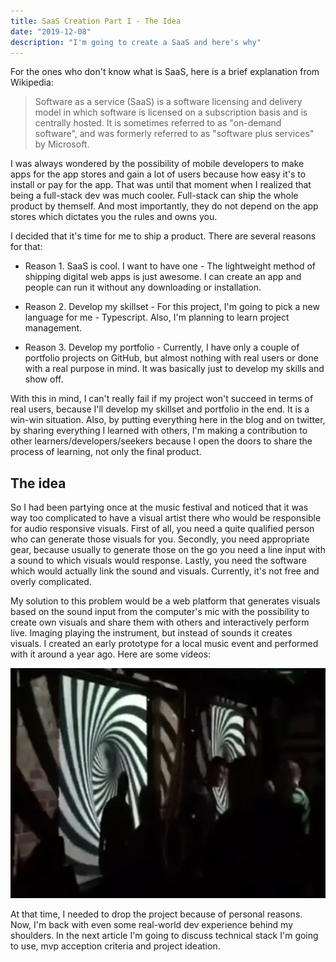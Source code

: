 ```yaml
---
title: SaaS Creation Part I - The Idea
date: "2019-12-08"
description: "I'm going to create a SaaS and here's why"
---
```


For the ones who don't know what is SaaS, here is a brief explanation from Wikipedia:

> Software as a service (SaaS) is a software
> licensing and delivery model in which software is
> licensed on a subscription basis and is centrally hosted.
> It is sometimes referred to as "on-demand software",
> and was formerly referred to as "software plus services" by Microsoft.

I was always wondered by the possibility of mobile developers to make apps for the app stores and gain a lot of users because how easy it's to install or pay for the app. That was until that moment when I realized that being a full-stack dev was much cooler. Full-stack can ship the whole product by themself. And most importantly, they do not depend on the app stores which dictates you the rules and owns you.

I decided that it's time for me to ship a product. There are several reasons for that:

- Reason 1. SaaS is cool. I want to have one -
  The lightweight method of shipping digital web apps is just awesome. I can create an app and people can run it without any downloading or installation.

- Reason 2. Develop my skillset -
  For this project, I'm going to pick a new language for me - Typescript. Also, I'm planning to learn project management.

- Reason 3. Develop my portfolio -
  Currently, I have only a couple of portfolio projects on GitHub, but almost nothing with real users or done with a real purpose in mind. It was basically just to develop my skills and show off.

With this in mind, I can't really fail if my project won't succeed in terms of real users, because I'll develop my skillset and portfolio in the end. It is a win-win situation. Also, by putting everything here in the blog and on twitter, by sharing everything I learned with others, I'm making a contribution to other learners/developers/seekers because I open the doors to share the process of learning, not only the final product.

## The idea

So I had been partying once at the music festival and noticed that it was way too complicated to have a visual artist there who would be responsible for audio responsive visuals. First of all, you need a quite qualified person who can generate those visuals for you. Secondly, you need appropriate gear, because usually to generate those on the go you need a line input with a sound to which visuals would response. Lastly, you need the software which would actually link the sound and visuals. Currently, it's not free and overly complicated.

My solution to this problem would be a web platform that generates visuals based on the sound input from the computer's mic with the possibility to create own visuals and share them with others and interactively perform live. Imaging playing the instrument, but instead of sounds it creates visuals. I created an early prototype for a local music event and performed with it around a year ago. Here are some videos:

[![Youtube video](../../assets/kaiku.png)](http://www.youtube.com/watch?v=9iJp6QSKcbI "Web Based Audio Responsive Visuals Prototype")

At that time, I needed to drop the project because of personal reasons. Now, I'm back with even some real-world dev experience behind my shoulders. In the next article I'm going to discuss technical stack I'm going to use, mvp acception criteria and project ideation.
